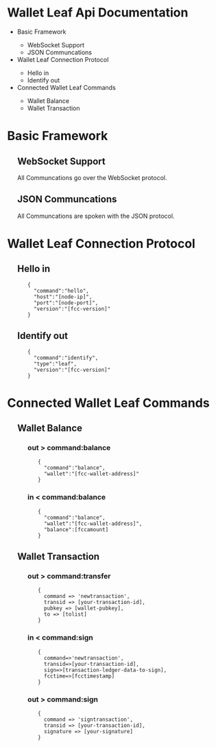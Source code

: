 # Wallet Leaf Api Documentation

<ul>
  <li>Basic Framework</li>
  <ul>
    <li>WebSocket Support</li>
    <li>JSON Communcations</li>
  </ul>
  <li>Wallet Leaf Connection Protocol</li>
  <ul>
    <li>Hello in</li>
    <li>Identify out</li>
  </ul>
  <li>Connected Wallet Leaf Commands</li>
  <ul>
    <li>Wallet Balance</li>
    <li>Wallet Transaction</li>
  </ul>
</ul>

<h1>Basic Framework</h1>
<ul>
  <h2>WebSocket Support</h2>
  <p>All Communcations go over the WebSocket protocol.</p>
  <h2>JSON Communcations</h2>
  <p>All Communcations are spoken with the JSON protocol.</p>
</ul>


<h1>Wallet Leaf Connection Protocol</h1>
<ul>
  <h2>Hello in</h2>
  <ul>
    <p><pre><code>{
  "command":"hello",
  "host":"[node-ip]",
  "port":"[node-port]",
  "version":"[fcc-version]"
}</code></pre></p>
  </ul>
  <h2>Identify out</h2>
  <ul>
  <p><pre><code>{
  "command":"identify",
  "type":"leaf",
  "version":"[fcc-version]"
}</code></pre></p>
  </ul>
</ul>

<h1>Connected Wallet Leaf Commands</h1>
<ul>
  <h2>Wallet Balance</h2>
  <ul>
    <h3>out > command:balance</h3>
    <ul>
      <p><pre><code>{
  "command":"balance",
  "wallet":"[fcc-wallet-address]"
}</code></pre></p>
    </ul>
    <h3>in < command:balance</h3>
    <ul>
      <p><pre><code>{
  "command":"balance",
  "wallet":"[fcc-wallet-address]",
  "balance":[fccamount]
}</code></pre></p>
    </ul>
  </ul>
  <h2>Wallet Transaction</h2>
  <ul>
    <h3>out > command:transfer</h3>
    <ul>
      <p><pre><code>{
  command => 'newtransaction',
  transid => [your-transaction-id],
  pubkey => [wallet-pubkey],
  to => [tolist]
}</code></pre></p>
    </ul>
    <h3>in < command:sign</h3>
    <ul>
      <p><pre><code>{
  command=>'newtransaction',
  transid=>[your-transaction-id],
  sign=>[transaction-ledger-data-to-sign],
  fcctime=>[fcctimestamp]
}</code></pre></p>
    </ul>
    <h3>out > command:sign</h3>
    <ul>
      <p><pre><code>{
  command => 'signtransaction',
  transid => [your-transaction-id],
  signature => [your-signature]
}</code></pre></p>
    </ul>
  </ul>
</ul>
